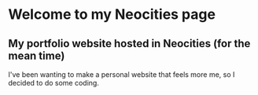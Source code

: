 # Welcome to my Neocities page
My portfolio website hosted in Neocities (for the mean time)
---
I've been wanting to make a personal website that feels more me, so I decided to do some coding.
